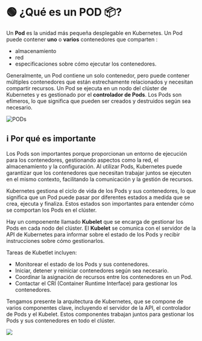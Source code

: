 ﻿# 🟢 ¿Qué es un POD 📦?

Un **Pod** es la unidad más pequeña desplegable en Kubernetes.
Un Pod puede contener **uno** o **varios** contenedores que comparten :
- almacenamiento
- red
- especificaciones sobre cómo ejecutar los contenedores.

Generalmente, un Pod contiene un solo contenedor, pero puede contener múltiples contenedores que están estrechamente relacionados y necesitan compartir recursos.
Un Pod se ejecuta en un nodo del clúster de Kubernetes y es gestionado por el **controlador de Pods**. Los Pods son efímeros, lo que significa que pueden ser creados y destruidos según sea necesario.

![PODs](https://kubernetes.io/images/docs/POD.svg)

## ℹ️ Por qué es importante
Los Pods son importantes porque proporcionan un entorno de ejecución para los contenedores, gestionando aspectos como la red, el almacenamiento y la configuración. Al utilizar Pods, Kubernetes puede garantizar que los contenedores que necesitan trabajar juntos se ejecuten en el mismo contexto, facilitando la comunicación y la gestión de recursos.

Kubernetes gestiona el ciclo de vida de los Pods y sus contenedores, lo que significa que un Pod puede pasar por diferentes estados a medida que se crea, ejecuta y finaliza. Estos estados son importantes para entender cómo se comportan los Pods en el clúster.

Hay un compoenente llamado **Kubelet** que se encarga de gestionar los Pods en cada nodo del clúster. El **Kubelet** se comunica con el servidor de la API de Kubernetes para informar sobre el estado de los Pods y recibir instrucciones sobre cómo gestionarlos.

Tareas de Kubetlet incluyen:
- Monitorear el estado de los Pods y sus contenedores.
- Iniciar, detener y reiniciar contenedores según sea necesario.
- Coordinar la asignación de recursos entre los contenedores en un Pod.
- Contactar el CRI (Container Runtime Interface) para gestionar los contenedores.

Tengamos presente la arquitectura de Kubernetes, que se compone de varios componentes clave, incluyendo el servidor de la API, el controlador de Pods y el Kubelet. Estos componentes trabajan juntos para gestionar los Pods y sus contenedores en todo el clúster.

![](https://vergaracarmona.es/wp-content/uploads/2023/09/arquitectura-Kubernetes.webp)

